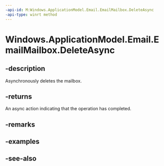----api-id: M:Windows.ApplicationModel.Email.EmailMailbox.DeleteAsync
-api-type: winrt method
---<!-- Method syntaxpublic Windows.Foundation.IAsyncAction DeleteAsync()--># Windows.ApplicationModel.Email.EmailMailbox.DeleteAsync## -descriptionAsynchronously deletes the mailbox.## -returnsAn async action indicating that the operation has completed.## -remarks## -examples## -see-also
